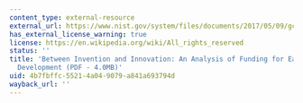 ```yaml
---
content_type: external-resource
external_url: https://www.nist.gov/system/files/documents/2017/05/09/gcr02-841.pdf
has_external_license_warning: true
license: https://en.wikipedia.org/wiki/All_rights_reserved
status: ''
title: 'Between Invention and Innovation: An Analysis of Funding for Early-Stage Technology
  Development (PDF - 4.0MB)'
uid: 4b7fbffc-5521-4a04-9079-a841a693794d
wayback_url: ''
---
```

